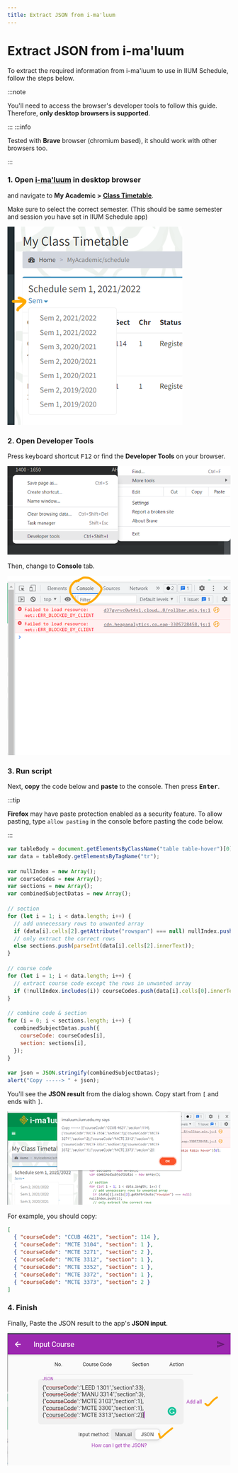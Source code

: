 ```yaml
---
title: Extract JSON from i-ma'luum
---
```


# Extract JSON from i-ma'luum

To extract the required information from i-ma'luum to use in IIUM Schedule, follow the steps below.

:::note

You'll need to access the browser's developer tools to follow this guide. Therefore, **only desktop browsers is supported**.

:::
:::info

Tested with **Brave** browser (chromium based), it should work with other browsers too.

:::

### 1. Open [i-ma'luum](https://imaluum.iium.edu.my) in desktop browser

and navigate to **My Academic >** [**Class Timetable**](https://imaluum.iium.edu.my/MyAcademic/schedule).

Make sure to select the correct semester. (This should be same semester and session you have set in IIUM Schedule app)

![semester imaluum](./screenshots/2022-03-05-191546.png)

### 2. Open Developer Tools

Press keyboard shortcut <kbd>F12</kbd> or find the **Developer Tools** on your browser.

![devtools brave](./screenshots/Screenshot-2022-03-06-072635.png)

Then, change to **Console** tab.

![devtools console brave](./screenshots/2022-03-05-192905.png)

### 3. Run script

Next, **copy** the code below and **paste** to the console. Then press <kbd>**Enter**</kbd>.

:::tip

**Firefox** may have paste protection enabled as a security feature. To allow pasting, type `allow pasting` in the console before pasting the code below.

:::

```js
var tableBody = document.getElementsByClassName("table table-hover")[0];
var data = tableBody.getElementsByTagName("tr");

var nullIndex = new Array();
var courseCodes = new Array();
var sections = new Array();
var combinedSubjectDatas = new Array();

// section
for (let i = 1; i < data.length; i++) {
  // add unnecessary rows to unwanted array
  if (data[i].cells[2].getAttribute("rowspan") === null) nullIndex.push(i);
  // only extract the correct rows
  else sections.push(parseInt(data[i].cells[2].innerText));
}

// course code
for (let i = 1; i < data.length; i++) {
  // extract course code except the rows in unwanted array
  if (!nullIndex.includes(i)) courseCodes.push(data[i].cells[0].innerText);
}

// combine code & section
for (i = 0; i < sections.length; i++) {
  combinedSubjectDatas.push({
    courseCode: courseCodes[i],
    section: sections[i],
  });
}

var json = JSON.stringify(combinedSubjectDatas);
alert("Copy -----> " + json);
```

You'll see the **JSON result** from the dialog shown. Copy start from `[` and ends with `]`.

![json result](./screenshots/2022-03-05-192911.png)

For example, you should copy:

```json
[
  { "courseCode": "CCUB 4621", "section": 114 },
  { "courseCode": "MCTE 3104", "section": 1 },
  { "courseCode": "MCTE 3271", "section": 2 },
  { "courseCode": "MCTE 3312", "section": 1 },
  { "courseCode": "MCTE 3352", "section": 1 },
  { "courseCode": "MCTE 3372", "section": 1 },
  { "courseCode": "MCTE 3373", "section": 2 }
]
```

### 4. Finish

Finally, Paste the JSON result to the app's **JSON input**.

![json input iium schedule](./screenshots/2022-03-05-192843.png)
